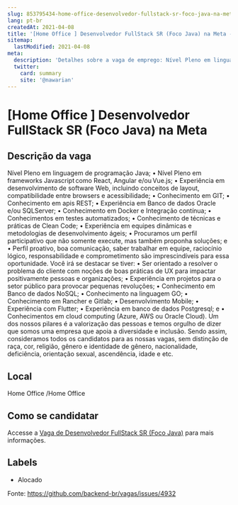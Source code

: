 ```yaml
---
slug: 853795434-home-office-desenvolvedor-fullstack-sr-foco-java-na-meta
lang: pt-br
createdAt: 2021-04-08
title: '[Home Office ] Desenvolvedor FullStack SR (Foco Java) na Meta - Vaga de Emprego'
sitemap:
  lastModified: 2021-04-08
meta:
  description: 'Detalhes sobre a vaga de emprego: Nível Pleno em linguagem de programação Java; • Nível Pleno em frameworks Javascript como React, Angular e/ou Vue.js; • Experiência em desenvolvimento de software Web, incluindo conceitos de layout, compatibilidade entre browsers e acessibilidade; • Conhecimento em GIT; • Conhecimento em apis REST; • Experiência em Banco de dados Oracle e/ou SQLServer; • Conhecimento em Docker e Integração contínua; • Conhecimentos em testes automatizados; • Conhecimento de técnicas e práticas de Clean Code; • Experiência em equipes dinâmicas e metodologias de desenvolvimento ágeis; • Procuramos um perfil participativo que não somente execute, mas também proponha soluções; e • Perfil proativo, boa comunicação, saber trabalhar em equipe, raciocínio lógico, responsabilidade e comprometimento são imprescindíveis para essa oportunidade. Você irá se destacar se tiver: • Ser orientado a resolver o problema do cliente com noções de boas práticas de UX para impactar positivamente pessoas e organizações; • Experiência em projetos para o setor público para provocar pequenas revoluções; • Conhecimento em Banco de dados NoSQL; • Conhecimento na linguagem GO; • Conhecimento em Rancher e Gitlab; • Desenvolvimento Mobile; • Experiência com Flutter; • Experiência em banco de dados Postgresql; e • Conhecimentos em cloud computing (Azure, AWS ou Oracle Cloud). Um dos nossos pilares é a valorização das pessoas e temos orgulho de dizer que somos uma empresa que apoia a diversidade e inclusão. Sendo assim, consideramos todos os candidatos para as nossas vagas, sem distinção de raça, cor, religião, gênero e identidade de gênero, nacionalidade, deficiência, orientação sexual, ascendência, idade e etc.'
  twitter:
    card: summary
    site: '@nawarian'
---
```


# [Home Office ] Desenvolvedor FullStack SR (Foco Java) na Meta

## Descrição da vaga 
Nível Pleno em linguagem de programação Java; • Nível Pleno em frameworks Javascript como React, Angular e/ou Vue.js; • Experiência em desenvolvimento de software Web, incluindo conceitos de layout, compatibilidade entre browsers e acessibilidade; • Conhecimento em GIT; • Conhecimento em apis REST; • Experiência em Banco de dados Oracle e/ou SQLServer; • Conhecimento em Docker e Integração contínua; • Conhecimentos em testes automatizados; • Conhecimento de técnicas e práticas de Clean Code; • Experiência em equipes dinâmicas e metodologias de desenvolvimento ágeis; • Procuramos um perfil participativo que não somente execute, mas também proponha soluções; e • Perfil proativo, boa comunicação, saber trabalhar em equipe, raciocínio lógico, responsabilidade e comprometimento são imprescindíveis para essa oportunidade. Você irá se destacar se tiver: • Ser orientado a resolver o problema do cliente com noções de boas práticas de UX para impactar positivamente pessoas e organizações; • Experiência em projetos para o setor público para provocar pequenas revoluções; • Conhecimento em Banco de dados NoSQL; • Conhecimento na linguagem GO; • Conhecimento em Rancher e Gitlab; • Desenvolvimento Mobile; • Experiência com Flutter; • Experiência em banco de dados Postgresql; e • Conhecimentos em cloud computing (Azure, AWS ou Oracle Cloud). Um dos nossos pilares é a valorização das pessoas e temos orgulho de dizer que somos uma empresa que apoia a diversidade e inclusão. Sendo assim, consideramos todos os candidatos para as nossas vagas, sem distinção de raça, cor, religião, gênero e identidade de gênero, nacionalidade, deficiência, orientação sexual, ascendência, idade e etc.
## Local 
Home Office /Home Office  
## Como se candidatar 
Accesse a [Vaga de Desenvolvedor FullStack SR (Foco Java)](https://nerdprogramador.com.br/meta-desenvolvedor-fullstack-sr-foco-java/104a7660-cc3d-409b-9b0e-073833a066ab?utm_source=github) para mais informações. 
## Labels 
* Alocado 


Fonte: https://github.com/backend-br/vagas/issues/4932